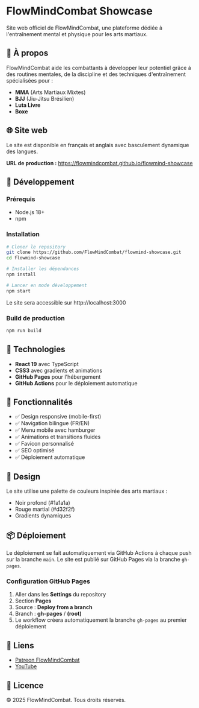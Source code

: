 # FlowMindCombat Showcase

Site web officiel de FlowMindCombat, une plateforme dédiée à l'entraînement mental et physique pour les arts martiaux.

## 🥊 À propos

FlowMindCombat aide les combattants à développer leur potentiel grâce à des routines mentales, de la discipline et des techniques d'entraînement spécialisées pour :

- **MMA** (Arts Martiaux Mixtes)
- **BJJ** (Jiu-Jitsu Brésilien)
- **Luta Livre**
- **Boxe**

## 🌐 Site web

Le site est disponible en français et anglais avec basculement dynamique des langues.

**URL de production :** https://flowmindcombat.github.io/flowmind-showcase

## 🚀 Développement

### Prérequis

- Node.js 18+
- npm

### Installation

```bash
# Cloner le repository
git clone https://github.com/FlowMindCombat/flowmind-showcase.git
cd flowmind-showcase

# Installer les dépendances
npm install

# Lancer en mode développement
npm start
```

Le site sera accessible sur http://localhost:3000

### Build de production

```bash
npm run build
```

## 🔧 Technologies

- **React 19** avec TypeScript
- **CSS3** avec gradients et animations
- **GitHub Pages** pour l'hébergement
- **GitHub Actions** pour le déploiement automatique

## 📱 Fonctionnalités

- ✅ Design responsive (mobile-first)
- ✅ Navigation bilingue (FR/EN)
- ✅ Menu mobile avec hamburger
- ✅ Animations et transitions fluides
- ✅ Favicon personnalisé
- ✅ SEO optimisé
- ✅ Déploiement automatique

## 🎨 Design

Le site utilise une palette de couleurs inspirée des arts martiaux :
- Noir profond (#1a1a1a)
- Rouge martial (#d32f2f)
- Gradients dynamiques

## 📦 Déploiement

Le déploiement se fait automatiquement via GitHub Actions à chaque push sur la branche `main`. Le site est publié sur GitHub Pages via la branche `gh-pages`.

### Configuration GitHub Pages

1. Aller dans les **Settings** du repository
2. Section **Pages** 
3. Source : **Deploy from a branch**
4. Branch : **gh-pages** / **(root)**
5. Le workflow créera automatiquement la branche `gh-pages` au premier déploiement

## 🔗 Liens

- [Patreon FlowMindCombat](https://www.patreon.com/c/FlowMindCombat)
- [YouTube](https://youtube.com/@FlowMindCombat)

## 📄 Licence

© 2025 FlowMindCombat. Tous droits réservés.